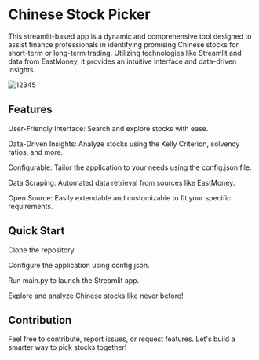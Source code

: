 # Chinese Stock Picker

This streamlit-based app is a dynamic and comprehensive tool designed to assist finance professionals in identifying promising Chinese stocks for short-term or long-term trading. Utilizing technologies like Streamlit and data from EastMoney, it provides an intuitive interface and data-driven insights.


![12345](https://github.com/qingxuantang/Chinese_stock_picker/assets/18418339/8178d3cf-4c03-45c4-b4a5-83d553c59c6d)


## Features

<bold>User-Friendly Interface:</bold> Search and explore stocks with ease.

Data-Driven Insights: Analyze stocks using the Kelly Criterion, solvency ratios, and more.

Configurable: Tailor the application to your needs using the config.json file.

Data Scraping: Automated data retrieval from sources like EastMoney.

Open Source: Easily extendable and customizable to fit your specific requirements.

## Quick Start

Clone the repository.

Configure the application using config.json.

Run main.py to launch the Streamlit app.

Explore and analyze Chinese stocks like never before!

## Contribution

Feel free to contribute, report issues, or request features. Let's build a smarter way to pick stocks together!
